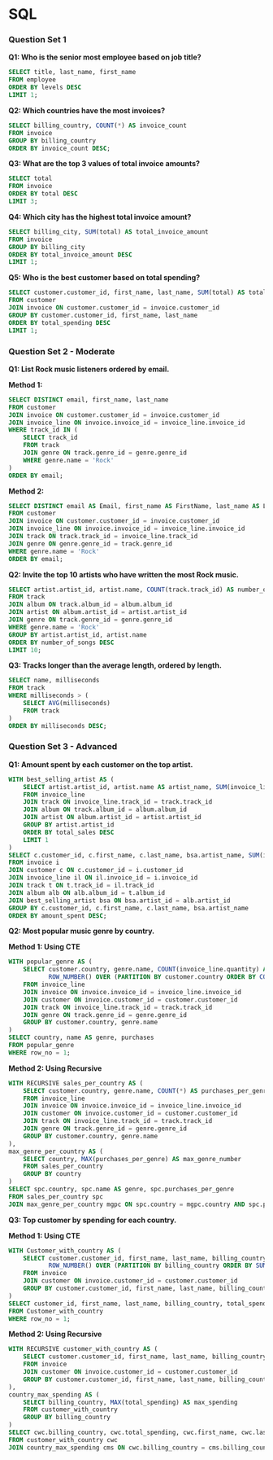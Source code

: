 # SQL

 
### Question Set 1

**Q1: Who is the senior most employee based on job title?**

```sql
SELECT title, last_name, first_name
FROM employee
ORDER BY levels DESC
LIMIT 1;
```

**Q2: Which countries have the most invoices?**

```sql
SELECT billing_country, COUNT(*) AS invoice_count
FROM invoice
GROUP BY billing_country
ORDER BY invoice_count DESC;
```

**Q3: What are the top 3 values of total invoice amounts?**

```sql
SELECT total
FROM invoice
ORDER BY total DESC
LIMIT 3;
```

**Q4: Which city has the highest total invoice amount?**

```sql
SELECT billing_city, SUM(total) AS total_invoice_amount
FROM invoice
GROUP BY billing_city
ORDER BY total_invoice_amount DESC
LIMIT 1;
```

**Q5: Who is the best customer based on total spending?**

```sql
SELECT customer.customer_id, first_name, last_name, SUM(total) AS total_spending
FROM customer
JOIN invoice ON customer.customer_id = invoice.customer_id
GROUP BY customer.customer_id, first_name, last_name
ORDER BY total_spending DESC
LIMIT 1;
```

### Question Set 2 - Moderate

**Q1: List Rock music listeners ordered by email.**

**Method 1:**

```sql
SELECT DISTINCT email, first_name, last_name
FROM customer
JOIN invoice ON customer.customer_id = invoice.customer_id
JOIN invoice_line ON invoice.invoice_id = invoice_line.invoice_id
WHERE track_id IN (
    SELECT track_id
    FROM track
    JOIN genre ON track.genre_id = genre.genre_id
    WHERE genre.name = 'Rock'
)
ORDER BY email;
```

**Method 2:**

```sql
SELECT DISTINCT email AS Email, first_name AS FirstName, last_name AS LastName, genre.name AS Genre
FROM customer
JOIN invoice ON customer.customer_id = invoice.customer_id
JOIN invoice_line ON invoice.invoice_id = invoice_line.invoice_id
JOIN track ON track.track_id = invoice_line.track_id
JOIN genre ON genre.genre_id = track.genre_id
WHERE genre.name = 'Rock'
ORDER BY email;
```

**Q2: Invite the top 10 artists who have written the most Rock music.**

```sql
SELECT artist.artist_id, artist.name, COUNT(track.track_id) AS number_of_songs
FROM track
JOIN album ON track.album_id = album.album_id
JOIN artist ON album.artist_id = artist.artist_id
JOIN genre ON track.genre_id = genre.genre_id
WHERE genre.name = 'Rock'
GROUP BY artist.artist_id, artist.name
ORDER BY number_of_songs DESC
LIMIT 10;
```

**Q3: Tracks longer than the average length, ordered by length.**

```sql
SELECT name, milliseconds
FROM track
WHERE milliseconds > (
    SELECT AVG(milliseconds)
    FROM track
)
ORDER BY milliseconds DESC;
```

### Question Set 3 - Advanced

**Q1: Amount spent by each customer on the top artist.**

```sql
WITH best_selling_artist AS (
    SELECT artist.artist_id, artist.name AS artist_name, SUM(invoice_line.unit_price * invoice_line.quantity) AS total_sales
    FROM invoice_line
    JOIN track ON invoice_line.track_id = track.track_id
    JOIN album ON track.album_id = album.album_id
    JOIN artist ON album.artist_id = artist.artist_id
    GROUP BY artist.artist_id
    ORDER BY total_sales DESC
    LIMIT 1
)
SELECT c.customer_id, c.first_name, c.last_name, bsa.artist_name, SUM(il.unit_price * il.quantity) AS amount_spent
FROM invoice i
JOIN customer c ON c.customer_id = i.customer_id
JOIN invoice_line il ON il.invoice_id = i.invoice_id
JOIN track t ON t.track_id = il.track_id
JOIN album alb ON alb.album_id = t.album_id
JOIN best_selling_artist bsa ON bsa.artist_id = alb.artist_id
GROUP BY c.customer_id, c.first_name, c.last_name, bsa.artist_name
ORDER BY amount_spent DESC;
```

**Q2: Most popular music genre by country.**

**Method 1: Using CTE**

```sql
WITH popular_genre AS (
    SELECT customer.country, genre.name, COUNT(invoice_line.quantity) AS purchases,
           ROW_NUMBER() OVER (PARTITION BY customer.country ORDER BY COUNT(invoice_line.quantity) DESC) AS row_no
    FROM invoice_line
    JOIN invoice ON invoice.invoice_id = invoice_line.invoice_id
    JOIN customer ON invoice.customer_id = customer.customer_id
    JOIN track ON invoice_line.track_id = track.track_id
    JOIN genre ON track.genre_id = genre.genre_id
    GROUP BY customer.country, genre.name
)
SELECT country, name AS genre, purchases
FROM popular_genre
WHERE row_no = 1;
```

**Method 2: Using Recursive**

```sql
WITH RECURSIVE sales_per_country AS (
    SELECT customer.country, genre.name, COUNT(*) AS purchases_per_genre
    FROM invoice_line
    JOIN invoice ON invoice.invoice_id = invoice_line.invoice_id
    JOIN customer ON invoice.customer_id = customer.customer_id
    JOIN track ON invoice_line.track_id = track.track_id
    JOIN genre ON track.genre_id = genre.genre_id
    GROUP BY customer.country, genre.name
),
max_genre_per_country AS (
    SELECT country, MAX(purchases_per_genre) AS max_genre_number
    FROM sales_per_country
    GROUP BY country
)
SELECT spc.country, spc.name AS genre, spc.purchases_per_genre
FROM sales_per_country spc
JOIN max_genre_per_country mgpc ON spc.country = mgpc.country AND spc.purchases_per_genre = mgpc.max_genre_number;
```

**Q3: Top customer by spending for each country.**

**Method 1: Using CTE**

```sql
WITH Customer_with_country AS (
    SELECT customer.customer_id, first_name, last_name, billing_country, SUM(total) AS total_spending,
           ROW_NUMBER() OVER (PARTITION BY billing_country ORDER BY SUM(total) DESC) AS row_no
    FROM invoice
    JOIN customer ON invoice.customer_id = customer.customer_id
    GROUP BY customer.customer_id, first_name, last_name, billing_country
)
SELECT customer_id, first_name, last_name, billing_country, total_spending
FROM Customer_with_country
WHERE row_no = 1;
```

**Method 2: Using Recursive**

```sql
WITH RECURSIVE customer_with_country AS (
    SELECT customer.customer_id, first_name, last_name, billing_country, SUM(total) AS total_spending
    FROM invoice
    JOIN customer ON invoice.customer_id = customer.customer_id
    GROUP BY customer.customer_id, first_name, last_name, billing_country
),
country_max_spending AS (
    SELECT billing_country, MAX(total_spending) AS max_spending
    FROM customer_with_country
    GROUP BY billing_country
)
SELECT cwc.billing_country, cwc.total_spending, cwc.first_name, cwc.last_name, cwc.customer_id
FROM customer_with_country cwc
JOIN country_max_spending cms ON cwc.billing_country = cms.billing_country AND cwc.total_spending = cms.max_spending;
```
